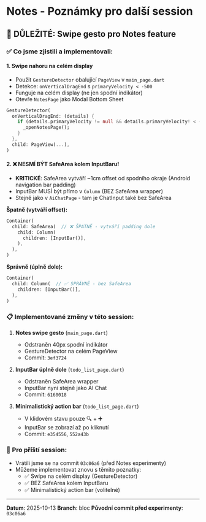 # Notes - Poznámky pro další session

## 🚨 DŮLEŽITÉ: Swipe gesto pro Notes feature

### ✅ Co jsme zjistili a implementovali:

#### 1. **Swipe nahoru na celém display**
- Použit `GestureDetector` obalující `PageView` v `main_page.dart`
- Detekce: `onVerticalDragEnd` s `primaryVelocity < -500`
- Funguje na celém display (ne jen spodní indikátor)
- Otevře `NotesPage` jako Modal Bottom Sheet

```dart
GestureDetector(
  onVerticalDragEnd: (details) {
    if (details.primaryVelocity != null && details.primaryVelocity! < -500) {
      _openNotesPage();
    }
  },
  child: PageView(...),
)
```

#### 2. **❌ NESMÍ BÝT SafeArea kolem InputBaru!**
- **KRITICKÉ**: SafeArea vytváří ~1cm offset od spodního okraje (Android navigation bar padding)
- InputBar MUSÍ být přímo v `Column` (BEZ SafeArea wrapper)
- Stejně jako v `AiChatPage` - tam je ChatInput také bez SafeArea

**Špatně (vytváří offset):**
```dart
Container(
  child: SafeArea(  // ❌ ŠPATNĚ - vytváří padding dole
    child: Column(
      children: [InputBar()],
    ),
  ),
)
```

**Správně (úplně dole):**
```dart
Container(
  child: Column(  // ✅ SPRÁVNĚ - bez SafeArea
    children: [InputBar()],
  ),
)
```

### 📋 Implementované změny v této session:

1. **Notes swipe gesto** (`main_page.dart`)
   - Odstraněn 40px spodní indikátor
   - GestureDetector na celém PageView
   - Commit: `3ef3724`

2. **InputBar úplně dole** (`todo_list_page.dart`)
   - Odstraněn SafeArea wrapper
   - InputBar nyní stejně jako AI Chat
   - Commit: `6160018`

3. **Minimalistický action bar** (`todo_list_page.dart`)
   - V klidovém stavu pouze 🔍 + ➕
   - InputBar se zobrazí až po kliknutí
   - Commit: `e354556`, `552a43b`

### 🔄 Pro příští session:

- Vrátili jsme se na commit `03c06a6` (před Notes experimenty)
- Můžeme implementovat znovu s těmito poznatky:
  - ✅ Swipe na celém display (GestureDetector)
  - ✅ BEZ SafeArea kolem InputBaru
  - ✅ Minimalistický action bar (volitelné)

---

**Datum**: 2025-10-13
**Branch**: bloc
**Původní commit před experimenty**: `03c06a6`
